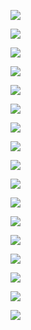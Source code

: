 ![](assets/2022-04-28-18-47-35-image.png)

![](assets/2022-04-28-18-47-45-image.png)

![](assets/2022-04-28-18-48-55-image.png)

![](assets/2022-04-28-18-49-06-image.png)

![](assets/2022-04-28-18-50-13-image.png)

![](assets/2022-04-28-18-52-19-image.png)

![](assets/2022-04-28-18-52-31-image.png)

![](assets/2022-04-28-18-53-46-image.png)

![](assets/2022-04-28-18-54-27-image.png)

![](assets/2022-04-28-18-55-19-image.png)

![](assets/2022-04-28-18-56-07-image.png)

![](assets/2022-04-28-18-56-20-image.png)

![](assets/2022-04-28-18-56-37-image.png)

![](assets/2022-04-28-18-57-25-image.png)

![](assets/2022-04-28-18-57-51-image.png)

![](assets/2022-04-28-19-00-20-image.png)

![](assets/2022-04-28-19-00-29-image.png)


